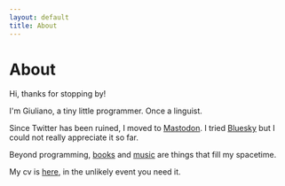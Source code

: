 ```yaml
---
layout: default
title: About
---
```

# About

Hi, thanks for stopping by!

I'm Giuliano, a tiny little programmer. Once a linguist.

Since Twitter has been ruined, I moved to [Mastodon](https://hachyderm.io/web/@giulianopz). I tried [Bluesky](https://bsky.app/profile/giulianopz.bsky.social) but I could not really appreciate it so far.

Beyond programming, [books](https://www.goodreads.com/user/show/168807725-giuliano-panzironi) and [music](https://www.youtube.com/@giuliano.panzironi) are things that fill my spacetime.

My cv is [here](https://giulianopz.github.io/cv/), in the unlikely event you need it.
